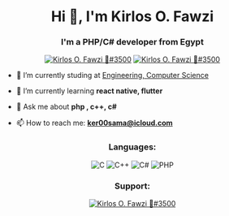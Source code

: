 <h1 align="center">Hi 👋, I'm Kirlos O. Fawzi</h1>
<h3 align="center">I'm a PHP/C# developer from Egypt</h3>

<p align="center"> 
  <a href="https://discord.com/users/488567658686447638/" rel="nofollow"><img src="https://img.shields.io/badge/Discord-7289DA?style=for-the-badge&logo=discord&logoColor=white" alt="Kirlos O. Fawzi 👑#3500" data-canonical-src="https://img.shields.io/badge/Discord-7289DA?style=for-the-badge&logo=discord&logoColor=white" style="max-width:100%;"></a> 
  <a href="https://www.facebook.com/ker00sama/" rel="nofollow"><img src="https://img.shields.io/badge/Facebook-1877F2?style=for-the-badge&logo=facebook&logoColor=white" alt="Kirlos O. Fawzi 👑#3500" data-canonical-src="https://img.shields.io/badge/Facebook-1877F2?style=for-the-badge&logo=facebook&logoColor=white" style="max-width:100%;"></a> 
  
</p>

<ul>

<li>
<p>🔭 I’m currently studing at <a href=""> Engineering, Computer Science</a></p>
</li>

<li>
🌱 I’m currently learning <strong>react native, flutter</strong></p>
</li>

<li>
💬 Ask me about <strong>php , c++, c#</strong></p>
</li>

<li>
📫 How to reach me: <strong><a href="mailto:ker00sama@icloud.com">ker00sama@icloud.com</a></strong></p>
</li>

</ul>

<h3 align="center">Languages:</h3>
<p align="center"> 
  <img src="https://img.shields.io/badge/C-00599C?style=for-the-badge&logo=c&logoColor=white" alt="C" style="max-width:100%;">
  <img src="https://img.shields.io/badge/C%2B%2B-00599C?style=for-the-badge&logo=c%2B%2B&logoColor=white" alt="C++" style="max-width:100%;">
  <img src="https://img.shields.io/badge/C%23-239120?style=for-the-badge&logo=c-sharp&logoColor=white" alt="C#" style="max-width:100%;">
  <img src="https://img.shields.io/badge/PHP-777BB4?style=for-the-badge&logo=php&logoColor=white" alt="PHP" style="max-width:100%;">
</p>




<h3 align="center">Support:</h3>
<p align="center">
  <a href="https://paypal.me/osamafawzi" rel="nofollow"><img src="https://img.shields.io/badge/PayPal-00457C?style=for-the-badge&logo=paypal&logoColor=white" alt="Kirlos O. Fawzi 👑#3500" data-canonical-src="https://img.shields.io/badge/Discord-7289DA?style=for-the-badge&logo=discord&logoColor=white" style="max-width:100%;"></a> 
</p>

<!--
**z-snake/z-snake** is a ✨ _special_ ✨ repository because its `README.md` (this file) appears on your GitHub profile.

Here are some ideas to get you started:

- 🔭 I’m currently working on ...
- 🌱 I’m currently learning ...
- 👯 I’m looking to collaborate on ...
- 🤔 I’m looking for help with ...
- 💬 Ask me about ...
- 📫 How to reach me: ...
- 😄 Pronouns: ...
- ⚡ Fun fact: ...
-->
